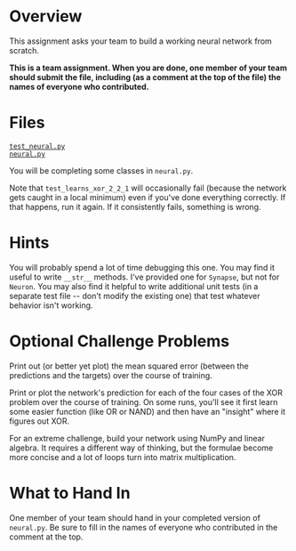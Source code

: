 # Overview
This assignment asks your team to build a working neural network from scratch.

**This is a team assignment. When you are done, one member of your team should submit the file, including (as a comment at the top of the file) the names of everyone who contributed.**

# Files
[`test_neural.py`](../test/test_neural.py)  
[`neural.py`](../src/neural.py)

You will be completing some classes in `neural.py`.

Note that `test_learns_xor_2_2_1` will occasionally fail (because the network gets caught in a local minimum) even if you've done everything correctly. If that happens, run it again. If it consistently fails, something is wrong.

# Hints
You will probably spend a lot of time debugging this one. You may find it useful to write `__str__` methods. I've provided one for `Synapse`, but not for `Neuron`. You may also find it helpful to write additional unit tests (in a separate test file -- don't modify the existing one) that test whatever behavior isn't working.

# Optional Challenge Problems
Print out (or better yet plot) the mean squared error (between the predictions and the targets) over the course of training.

Print or plot the network's prediction for each of the four cases of the XOR problem over the course of training. On some runs, you'll see it first learn some easier function (like OR or NAND) and then have an "insight" where it figures out XOR.

For an extreme challenge, build your network using NumPy and linear algebra. It requires a different way of thinking, but the formulae become more concise and a lot of loops turn into matrix multiplication.

# What to Hand In
One member of your team should hand in your completed version of `neural.py`. Be sure to fill in the names of everyone who contributed in the comment at the top.
